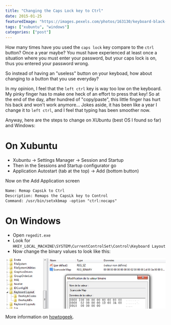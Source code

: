 ```yaml
---
title: "Changing the Caps Lock key to Ctrl"
date: 2015-01-25
featuredImage: "https://images.pexels.com/photos/163130/keyboard-black-notebook-input-163130.jpeg?w=1260&h=750&auto=compress&cs=tinysrgb"
tags: ["xubuntu", "windows"]
categories: ["post"]
---
```


How many times have you used the `caps lock` key compare to the `ctrl` button?
Once a year maybe? You must have experienced at least once a situation where you
must enter your password, but your caps lock is on, thus you entered your password wrong.

So instead of having an "useless" button on your keyboad, how about changing to a button that you use
everyday?

<!--more-->

In my opinion, I feel that the `left ctrl` key is way too low on the keyboard.
My pinky finger has to make one heck of an effort to press that key! So at the end of the day,
after hundred of "copy/paste", this little finger has hurt his back and won't work anymore...
Jokes aside, it has been like a year I change it to `left ctrl`, and I feel that typing has been
smoother now.

Anyway, here are the steps to change on XUbuntu (best OS I found so far) and Windows:

# On Xubuntu

* Xubuntu → Settings Manager → Session and Startup
* Then in the Sessions and Startup configurator go
* Application Autostart (tab at the top) → Add (bottom button)

Now on the Add Application screen

```text
Name: Remap CapsLk to Ctrl
Description: Remaps the CapsLk key to Control
Command: /usr/bin/setxkbmap -option "ctrl:nocaps"
```

# On Windows

* Open `regedit.exe`
* Look for `HKEY_LOCAL_MACHINE\SYSTEM\CurrentControlSet\Control\Keyboard Layout`
* Now change the binary values to look like this:

![Windows Caps lock to Ctrl](/images/2015-01-25/windows_capslock_to_ctrl.png)

More information on [howtogeek](http://www.howtogeek.com/howto/windows-vista/disable-caps-lock-key-in-windows-vista/).
